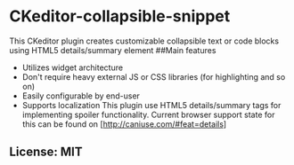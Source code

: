 # CKeditor-collapsible-snippet
This CKeditor plugin creates customizable collapsible text or code blocks using HTML5 details/summary element
##Main features
- Utilizes widget architecture
- Don't require heavy external JS or CSS libraries (for highlighting and so on)
- Easily configurable by end-user
- Supports localization
This plugin use HTML5 details/summary tags for implementing spoiler functionality. Current browser support state for this can be found on [http://caniuse.com/#feat=details]

## License: MIT

